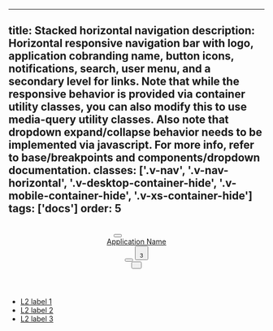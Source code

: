 <!--
 *              Copyright (c) 2025 Visa, Inc.
 *
 * Licensed under the Apache License, Version 2.0 (the "License");
 * you may not use this file except in compliance with the License.
 * You may obtain a copy of the License at
 *
 *         http://www.apache.org/licenses/LICENSE-2.0
 *
 * Unless required by applicable law or agreed to in writing, software
 * distributed under the License is distributed on an "AS IS" BASIS,
 * WITHOUT WARRANTIES OR CONDITIONS OF ANY KIND, either express or implied.
 * See the License for the specific language governing permissions and
 * limitations under the License.
 *
 -->
---
title: Stacked horizontal navigation
description: Horizontal responsive navigation bar with logo, application cobranding name, button icons, notifications, search, user menu, and a secondary level for links. Note that while the responsive behavior is provided via container utility classes, you can also modify this to use media-query utility classes. Also note that dropdown expand/collapse behavior needs to be implemented via javascript. For more info, refer to base/breakpoints and components/dropdown documentation.
classes:
  ['.v-nav', '.v-nav-horizontal', '.v-desktop-container-hide', '.v-mobile-container-hide', '.v-xs-container-hide']
tags: ['docs']
order: 5
---

<header class="v-nav v-nav-horizontal v-justify-content-between">
  <button aria-label="open menu" class="v-button v-button-icon v-button-tertiary v-button-large v-desktop-container-hide" type="button">
    <svg aria-hidden="true" class="v-icon v-icon-low" focusable="false" viewbox="0 0 24 24">
      <use href="#visa-menu-low">
      </use>
    </svg>
  </button>
  <a aria-label="VISA Application Name Home" class="v-link v-link-no-underline v-flex v-gap-16" href="javascript:window.location.href=window.location.href">
    <svg class="v-flex v-flex-shrink-0 v-logo" fill="none" height="23" viewbox="0 0 71 23" width="71">
      <path clip-rule="evenodd" d="M50.6986 15.3377C50.7123 11.8369 47.8134 10.3152 45.4937 9.09755C43.9358 8.27981 42.6393 7.59921 42.6617 6.54843C42.6781 5.75329 43.4371 4.90557 45.0931 4.692C47.0325 4.5045 48.9864 4.8451 50.7479 5.67771L51.7566 0.985714C50.0419 0.341244 48.2261 0.00745647 46.3943 0C40.7429 0 36.7376 3.013 36.7014 7.33043C36.6653 10.5143 39.5501 12.3017 41.7286 13.363C43.9629 14.4473 44.7153 15.1439 44.7054 16.1164C44.7054 17.6049 42.9213 18.2587 41.2751 18.285C38.4794 18.3296 36.8224 17.5564 35.5085 16.9434L35.3839 16.8853L34.3357 21.7416C35.6763 22.3593 38.1504 22.8949 40.7166 22.9211C46.7393 22.9211 50.6821 19.9443 50.7019 15.3377H50.6986ZM26.9429 0.404143L17.6541 22.5729H11.592L7.02157 4.88257C6.74229 3.79171 6.50243 3.39414 5.658 2.93414C4.27143 2.18829 2.00429 1.48514 0 1.04814L0.138 0.391H9.89329C11.2059 0.396383 12.3201 1.35458 12.5219 2.65157L14.9369 15.4823L20.9234 0.404143H26.9429ZM70.9714 22.5663H65.6683L64.975 19.2641H57.6183L56.4223 22.5729H50.4029L59.0016 2.03057C59.409 1.04254 60.3741 0.399575 61.4429 0.404143H66.3419L70.9714 22.5663ZM59.2677 14.72L62.2873 6.394L64.0254 14.72H59.2677ZM30.3994 22.5729L35.1571 0.404143H29.4071L24.6626 22.5729H30.3994Z" fill-rule="evenodd">
      </path>
    </svg>
    <div class="v-typography-headline-3 v-xs-container-hide v-nav-app-name">
      Application Name
    </div>
  </a>
  <div class="v-flex v-gap-8">
    <button aria-label="search site" class="v-button v-button-icon v-button-tertiary v-button-large" type="button">
      <svg aria-hidden="true" class="v-icon v-icon-low" focusable="false" viewbox="0 0 24 24">
        <use href="#visa-search-low">
        </use>
      </svg>
    </button>
    <button aria-describedby="nav-notification-horizontal-stacked" class="v-button v-button-icon v-button-tertiary v-button-large v-mobile-container-hide" type="button">
      <svg aria-hidden="true" class="v-icon v-icon-low" focusable="false" viewbox="0 0 24 24">
        <use href="#visa-notifications-low">
        </use>
      </svg>
      <sup aria-label="3 notifications" class="v-badge v-badge-number" id="nav-notification-horizontal-stacked">
        3
      </sup>
    </button>
    <div class="v-tabs v-mobile-container-hide">
      <div class="v-tab">
        <button aria-label="Alex Miller" class="v-button v-button-large v-button-tertiary">
          <svg aria-hidden="true" class="v-avatar v-icon v-icon-visa v-icon-low" focusable="false" viewbox="0 0 24 24">
            <use href="#visa-account-low">
            </use>
          </svg>
          <svg aria-hidden="true" class="v-icon v-icon-visa v-icon-tiny v-tab-suffix" focusable="false" viewbox="0 0 16 16">
            <use href="#visa-chevron-down-tiny">
            </use>
          </svg>
        </button>
      </div>
    </div>
  </div>
</header>
<nav aria-label="Stacked horizontal" class="v-nav v-mobile-container-hide" style="--v-surface-background: var(--palette-default-surface-2); --v-tabs-active-line-padding: var(--size-responsive-10)">
  <ul class="v-tabs v-tabs-horizontal v-gap-8">
    <li class="v-tab">
      <a class="v-button v-button-tertiary v-button-large" href="javascript:window.location.href=window.location.href">
        L2 label 1
      </a>
    </li>
    <li class="v-tab">
      <a class="v-button v-button-tertiary v-button-large" href="javascript:window.location.href=window.location.href">
        L2 label 2
      </a>
    </li>
    <li class="v-tab">
      <a class="v-button v-button-tertiary v-button-large" href="javascript:window.location.href=window.location.href">
        L2 label 3
      </a>
    </li>
  </ul>
</nav>
